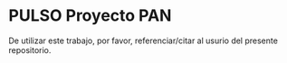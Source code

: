 # PULSO Proyecto PAN

De utilizar este trabajo, por favor, referenciar/citar al usurio del presente repositorio.
